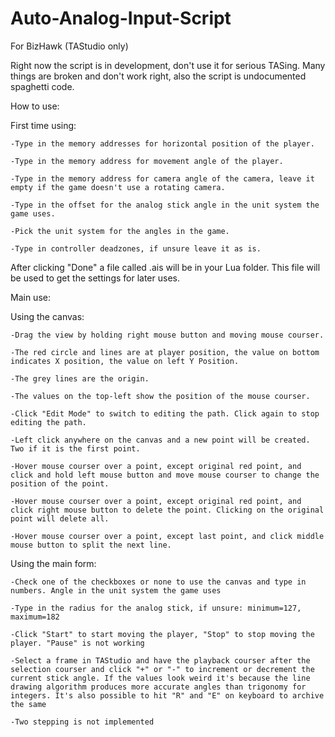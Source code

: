 # Auto-Analog-Input-Script
For BizHawk (TAStudio only)


Right now the script is in development, don't use it for serious TASing. Many things are broken and don't work right, also the script is undocumented spaghetti code.


How to use:

First time using:

	-Type in the memory addresses for horizontal position of the player.

	-Type in the memory address for movement angle of the player.

	-Type in the memory address for camera angle of the camera, leave it empty if the game doesn't use a rotating camera.

	-Type in the offset for the analog stick angle in the unit system the game uses.

	-Pick the unit system for the angles in the game.

	-Type in controller deadzones, if unsure leave it as is.

After clicking "Done" a file called <romname>.ais will be in your Lua folder. This file will be used to get the settings for later uses.


Main use:

Using the canvas:

	-Drag the view by holding right mouse button and moving mouse courser.
	
	-The red circle and lines are at player position, the value on bottom indicates X position, the value on left Y Position.
	
	-The grey lines are the origin.
	
	-The values on the top-left show the position of the mouse courser.
	
	-Click "Edit Mode" to switch to editing the path. Click again to stop editing the path.
	
	-Left click anywhere on the canvas and a new point will be created. Two if it is the first point.
	
	-Hover mouse courser over a point, except original red point, and click and hold left mouse button and move mouse courser to change the position of the point.
	
	-Hover mouse courser over a point, except original red point, and click right mouse button to delete the point. Clicking on the original point will delete all.
	
	-Hover mouse courser over a point, except last point, and click middle mouse button to split the next line.
	
Using the main form:

	-Check one of the checkboxes or none to use the canvas and type in numbers. Angle in the unit system the game uses
	
	-Type in the radius for the analog stick, if unsure: minimum=127, maximum=182
	
	-Click "Start" to start moving the player, "Stop" to stop moving the player. "Pause" is not working
	
	-Select a frame in TAStudio and have the playback courser after the selection courser and click "+" or "-" to increment or decrement the current stick angle. If the values look weird it's because the line drawing algorithm produces more accurate angles than trigonomy for integers. It's also possible to hit "R" and "E" on keyboard to archive the same
	
	-Two stepping is not implemented
	
